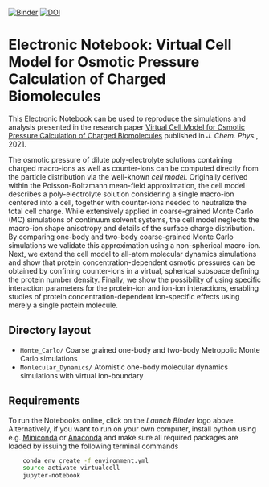 [![Binder](https://mybinder.org/badge_logo.svg)](https://mybinder.org/v2/gh/mlund/SI-virtual-cell-model/HEAD)
[![DOI](https://zenodo.org/badge/DOI/10.5281/zenodo.5645948.svg)](https://doi.org/10.5281/zenodo.5645947)

# Electronic Notebook: Virtual Cell Model for Osmotic Pressure Calculation of Charged Biomolecules

This Electronic Notebook can be used to reproduce the simulations and analysis presented in
the research paper [Virtual Cell Model for Osmotic Pressure Calculation of Charged Biomolecules](https://dx.doi.org/10.1063/5.0063717) published in _J. Chem. Phys._, 2021.

The osmotic pressure of dilute poly-electrolyte solutions containing charged macro-ions as well as counter-ions
can be computed directly from the particle distribution via the well-known _cell model_.
Originally derived within the Poisson-Boltzmann mean-field approximation, the cell model describes a poly-electrolyte
solution considering a single macro-ion centered into a cell, together with counter-ions needed to neutralize
the total cell charge.
While extensively applied in coarse-grained Monte Carlo (MC) simulations of continuum solvent systems, the cell
model neglects the macro-ion shape anisotropy and details of the surface charge distribution. By comparing one-body
and two-body coarse-grained Monte Carlo simulations we validate this approximation using a non-spherical macro-ion.
Next, we extend the cell model to all-atom molecular dynamics simulations and show that protein concentration-dependent osmotic pressures can be obtained by confining counter-ions in a virtual, spherical subspace defining the protein number density. Finally, we show the possibility of using specific interaction parameters for the protein-ion and ion-ion interactions, enabling studies of protein concentration-dependent ion-specific effects using merely a single protein molecule.

## Directory layout

- `Monte_Carlo/` Coarse grained one-body and two-body Metropolic Monte Carlo simulations
- `Monlecular_Dynamics/` Atomistic one-body molecular dynamics simulations with virtual ion-boundary

## Requirements

To run the Notebooks online, click on the _Launch Binder_ logo above. Alternatively, if you want to run on your own computer,
install python using e.g. [Miniconda](https://conda.io/miniconda.html) or [Anaconda](https://docs.conda.io)
and make sure all required packages are loaded by issuing the following terminal commands

``` bash
    conda env create -f environment.yml
    source activate virtualcell
    jupyter-notebook
```
